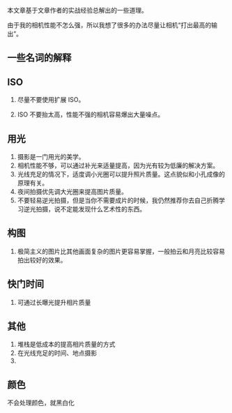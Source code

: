 本文章基于文章作者的实战经验总解出的一些道理。

由于我的相机性能不怎么强，所以我想了很多的办法尽量让相机“打出最高的输出”。

<!--more-->



## 一些名词的解释



## ISO

1. 尽量不要使用扩展 ISO。

2. ISO 不要抬太高，性能不强的相机容易爆出大量噪点。

## 用光

1. 摄影是一门用光的美学。
2. 相机性能不够，可以通过补光来适量提高，因为光有较为低廉的解决方案。
3. 光线充足的情况下，适度调小光圈可以提升照片质量。这点貌似和小孔成像的原理有关。
4. 夜间拍摄优先调大光圈来提高图片质量。
5. 不要轻易逆光拍摄，但是当你不需要成片的时候，我仍然推荐你去自己折腾学习逆光拍摄，说不定能发现什么艺术性的东西。

## 构图
1. 极简主义的图片比其他画面复杂的图片更容易掌握，一般拍云和月亮比较容易拍出较好的效果。


## 快门时间

1. 可通过长曝光提升相片质量


## 其他

1. 堆栈是低成本的提高相片质量的方式
2. 在光线充足的时间、地点摄影
3. 

## 颜色

不会处理颜色，就黑白化
